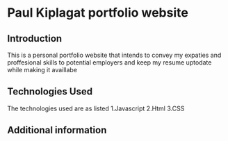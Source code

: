 # Paul Kiplagat portfolio website

## Introduction
This is a personal portfolio website that intends to convey my expaties and proffesional skills to potential employers and keep my resume uptodate while making it availlabe 

## Technologies Used
The technologies used are as listed
1.Javascript
2.Html
3.CSS
## Additional information

